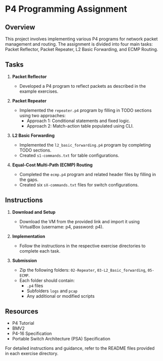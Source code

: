 # P4 Programming Assignment

## Overview
This project involves implementing various P4 programs for network packet management and routing. The assignment is divided into four main tasks: Packet Reflector, Packet Repeater, L2 Basic Forwarding, and ECMP Routing.

## Tasks
1. **Packet Reflector**
   - Developed a P4 program to reflect packets as described in the example exercises.

2. **Packet Repeater**
   - Implemented the `repeater.p4` program by filling in TODO sections using two approaches:
     - Approach 1: Conditional statements and fixed logic.
     - Approach 2: Match-action table populated using CLI.

3. **L2 Basic Forwarding**
   - Implemented the `l2_basic_forwarding.p4` program by completing TODO sections.
   - Created `s1-commands.txt` for table configurations.

4. **Equal-Cost Multi-Path (ECMP) Routing**
   - Completed the `ecmp.p4` program and related header files by filling in the gaps.
   - Created six `sX-commands.txt` files for switch configurations.

## Instructions
1. **Download and Setup**
   - Download the VM from the provided link and import it using VirtualBox (username: p4, password: p4).

2. **Implementation**
   - Follow the instructions in the respective exercise directories to complete each task.

3. **Submission**
   - Zip the following folders: `02-Repeater`, `03-L2_Basic_forwarding`, `05-ECMP`.
   - Each folder should contain:
     - `.p4` files
     - Subfolders `logs` and `pcap`
     - Any additional or modified scripts

## Resources
- P4 Tutorial
- BMV2
- P4-16 Specification
- Portable Switch Architecture (PSA) Specification

For detailed instructions and guidance, refer to the README files provided in each exercise directory.

